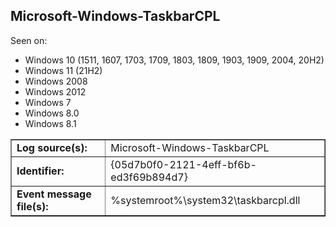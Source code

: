 ## Microsoft-Windows-TaskbarCPL

Seen on:
* Windows 10 (1511, 1607, 1703, 1709, 1803, 1809, 1903, 1909, 2004, 20H2)
* Windows 11 (21H2)
* Windows 2008
* Windows 2012
* Windows 7
* Windows 8.0
* Windows 8.1

<table border="1" class="docutils">
  <tbody>
    <tr>
      <td><b>Log source(s):</b></td>
      <td>Microsoft-Windows-TaskbarCPL</td>
    </tr>
    <tr>
      <td><b>Identifier:</b></td>
      <td>{05d7b0f0-2121-4eff-bf6b-ed3f69b894d7}</td>
    </tr>
    <tr>
      <td><b>Event message file(s):</b></td>
      <td>%systemroot%\system32\taskbarcpl.dll</td>
    </tr>
  </tbody>
</table>

&nbsp;


